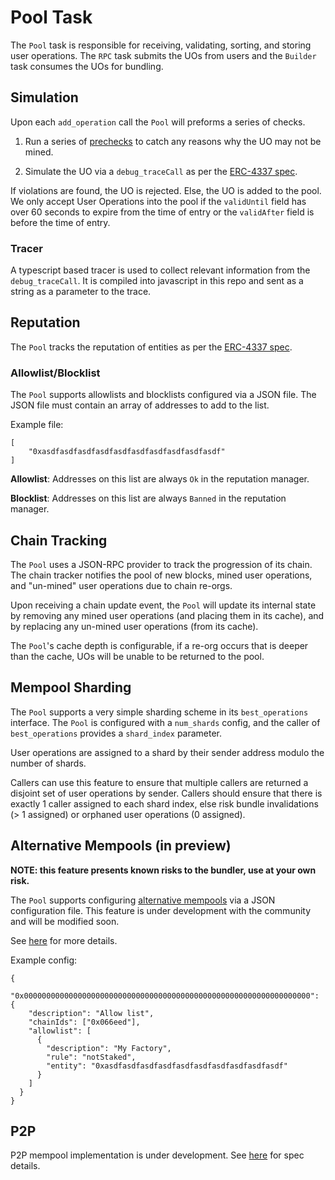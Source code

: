 # Pool Task

The `Pool` task is responsible for receiving, validating, sorting, and storing user operations. The `RPC` task submits the UOs from users and the `Builder` task consumes the UOs for bundling.

## Simulation

Upon each `add_operation` call the `Pool` will preforms a series of checks.

1. Run a series of [prechecks](https://eips.ethereum.org/EIPS/eip-4337#client-behavior-upon-receiving-a-useroperation) to catch any reasons why the UO may not be mined.

2. Simulate the UO via a `debug_traceCall` as per the [ERC-4337 spec](https://eips.ethereum.org/EIPS/eip-4337#simulation).

If violations are found, the UO is rejected. Else, the UO is added to the pool. We only accept User Operations into the pool if the `validUntil` field has over 60 seconds to expire from the time of entry or the `validAfter` field is before the time of entry.

### Tracer

A typescript based tracer is used to collect relevant information from the `debug_traceCall`. It is compiled into javascript in this repo and sent as a string as a parameter to the trace.

## Reputation

The `Pool` tracks the reputation of entities as per the [ERC-4337 spec](https://eips.ethereum.org/EIPS/eip-4337#reputation-scoring-and-throttlingbanning-for-global-entities).


### Allowlist/Blocklist

The `Pool` supports allowlists and blocklists configured via a JSON file. The JSON file must contain an array of addresses to add to the list.

Example file:
```
[
    "0xasdfasdfasdfasdfasdfasdfasdfasdfasdfasdf"
]
```

**Allowlist**: Addresses on this list are always `Ok` in the reputation manager.

**Blocklist**: Addresses on this list are always `Banned` in the reputation manager.

## Chain Tracking

The `Pool` uses a JSON-RPC provider to track the progression of its chain. The chain tracker notifies the pool of new blocks, mined user operations, and "un-mined" user operations due to chain re-orgs.

Upon receiving a chain update event, the `Pool` will update its internal state by removing any mined user operations (and placing them in its cache), and by replacing any un-mined user operations (from its cache).

The `Pool`'s cache depth is configurable, if a re-org occurs that is deeper than the cache, UOs will be unable to be returned to the pool.

## Mempool Sharding

The `Pool` supports a very simple sharding scheme in its `best_operations` interface. The `Pool` is configured with a `num_shards` config, and the caller of `best_operations` provides a `shard_index` parameter.

User operations are assigned to a shard by their sender address modulo the number of shards.

Callers can use this feature to ensure that multiple callers are returned a disjoint set of user operations by sender. Callers should ensure that there is exactly 1 caller assigned to each shard index, else risk bundle invalidations (> 1 assigned) or orphaned user operations (0 assigned).

## Alternative Mempools (in preview)

**NOTE: this feature presents known risks to the bundler, use at your own risk.**

The `Pool` supports configuring [alternative mempools](https://eips.ethereum.org/EIPS/eip-4337#alternative-mempools) via a JSON configuration file. This feature is under development with the community and will be modified soon.

See [here](https://hackmd.io/@dancoombs/BJYRz3h8n) for more details.

Example config:

```
{
  "0x0000000000000000000000000000000000000000000000000000000000000000": {
    "description": "Allow list",
    "chainIds": ["0x066eed"],
    "allowlist": [
      {
        "description": "My Factory",
        "rule": "notStaked",
        "entity": "0xasdfasdfasdfasdfasdfasdfasdfasdfasdfasdf"
      }
    ]
  }
}
```

## P2P

P2P mempool implementation is under development. See [here](https://github.com/eth-infinitism/bundler-spec/blob/main/p2p-specs/p2p-interface.md) for spec details.
